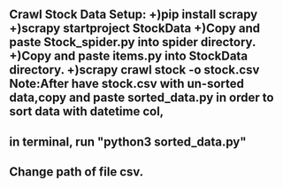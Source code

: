 Crawl Stock Data
Setup:
+)pip install scrapy
+)scrapy startproject StockData
+)Copy and paste Stock_spider.py into spider directory.
+)Copy and paste items.py into StockData directory.
+)scrapy crawl stock -o stock.csv
Note:After have stock.csv with un-sorted data,copy and paste sorted_data.py in order to sort data with datetime col, 
--
in terminal, run "python3 sorted_data.py"  
--
Change path of file csv.
--
